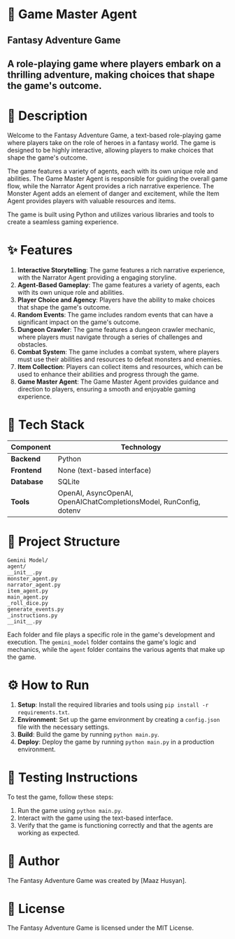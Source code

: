 # 🚀 Game Master Agent

## Fantasy Adventure Game 
##  A role-playing game where players embark on a thrilling adventure, making choices that shape the game's outcome. 

**📖 Description**
=================

Welcome to the Fantasy Adventure Game, a text-based role-playing game where players take on the role of heroes in a fantasy world. The game is designed to be highly interactive, allowing players to make choices that shape the game's outcome.

The game features a variety of agents, each with its own unique role and abilities. The Game Master Agent is responsible for guiding the overall game flow, while the Narrator Agent provides a rich narrative experience. The Monster Agent adds an element of danger and excitement, while the Item Agent provides players with valuable resources and items.

The game is built using Python and utilizes various libraries and tools to create a seamless gaming experience.

**✨ Features**
================

1. **Interactive Storytelling**: The game features a rich narrative experience, with the Narrator Agent providing a engaging storyline.
2. **Agent-Based Gameplay**: The game features a variety of agents, each with its own unique role and abilities.
3. **Player Choice and Agency**: Players have the ability to make choices that shape the game's outcome.
4. **Random Events**: The game includes random events that can have a significant impact on the game's outcome.
5. **Dungeon Crawler**: The game features a dungeon crawler mechanic, where players must navigate through a series of challenges and obstacles.
6. **Combat System**: The game includes a combat system, where players must use their abilities and resources to defeat monsters and enemies.
7. **Item Collection**: Players can collect items and resources, which can be used to enhance their abilities and progress through the game.
8. **Game Master Agent**: The Game Master Agent provides guidance and direction to players, ensuring a smooth and enjoyable gaming experience.

**🧰 Tech Stack**
================

| **Component** | **Technology** |
| --- | --- |
| **Backend** | Python |
| **Frontend** | None (text-based interface) |
| **Database** | SQLite |
| **Tools** | OpenAI, AsyncOpenAI, OpenAIChatCompletionsModel, RunConfig, dotenv |

**📁 Project Structure**
=====================

```
Gemini Model/
agent/
__init__.py
monster_agent.py
narrator_agent.py
item_agent.py
main_agent.py
_roll_dice.py
generate_events.py
_instructions.py
__init__.py
```

Each folder and file plays a specific role in the game's development and execution. The `gemini_model` folder contains the game's logic and mechanics, while the `agent` folder contains the various agents that make up the game.

**⚙️ How to Run**
================

1. **Setup**: Install the required libraries and tools using `pip install -r requirements.txt`.
2. **Environment**: Set up the game environment by creating a `config.json` file with the necessary settings.
3. **Build**: Build the game by running `python main.py`.
4. **Deploy**: Deploy the game by running `python main.py` in a production environment.

**🧪 Testing Instructions**
==========================

To test the game, follow these steps:

1. Run the game using `python main.py`.
2. Interact with the game using the text-based interface.
3. Verify that the game is functioning correctly and that the agents are working as expected.

**👤 Author**
================

The Fantasy Adventure Game was created by [Maaz Husyan].

**📝 License**
================

The Fantasy Adventure Game is licensed under the MIT License.


